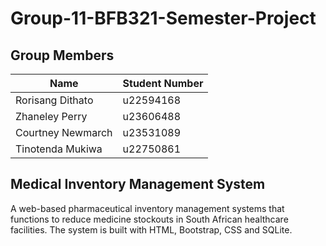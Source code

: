 # Group-11-BFB321-Semester-Project
## Group Members

| Name | Student Number |
|--------------------|---------------|
| Rorisang Dithato   | u22594168     |
| Zhaneley Perry     | u23606488     |
| Courtney Newmarch  | u23531089     |
| Tinotenda Mukiwa   | u22750861     |

## Medical Inventory Management System
A web-based pharmaceutical inventory management systems that functions to reduce medicine stockouts in South African healthcare facilities. The system is built with HTML, Bootstrap, CSS and SQLite.
